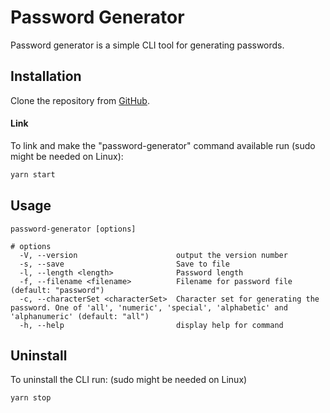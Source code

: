 # Password Generator

Password generator is a simple CLI tool for generating passwords.

## Installation

Clone the repository from [GitHub](https://github.com/Wuningson/password-generator.git).

#### Link

To link and make the "password-generator" command available run (sudo might be needed on Linux):

```bash
yarn start
```

## Usage

```
password-generator [options]

# options
  -V, --version                      output the version number
  -s, --save                         Save to file
  -l, --length <length>              Password length
  -f, --filename <filename>          Filename for password file (default: "password")
  -c, --characterSet <characterSet>  Character set for generating the password. One of 'all', 'numeric', 'special', 'alphabetic' and 'alphanumeric' (default: "all")
  -h, --help                         display help for command
```

## Uninstall

To uninstall the CLI run: (sudo might be needed on Linux)

```bash
yarn stop
```
